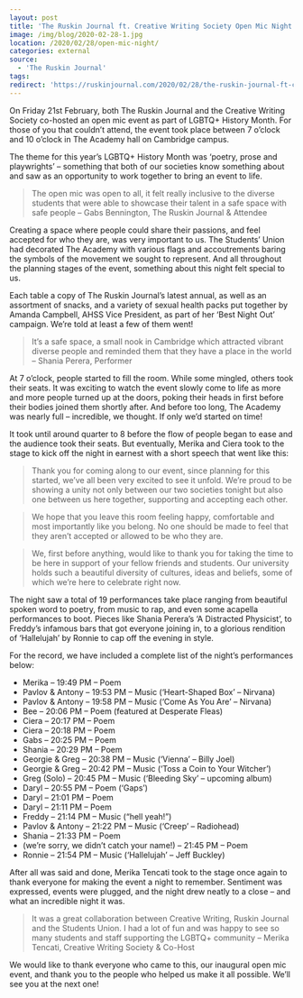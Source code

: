 ```yaml
---
layout: post
title: 'The Ruskin Journal ft. Creative Writing Society Open Mic Night'
image: /img/blog/2020-02-28-1.jpg
location: /2020/02/28/open-mic-night/
categories: external
source:
  - 'The Ruskin Journal'
tags:
redirect: 'https://ruskinjournal.com/2020/02/28/the-ruskin-journal-ft-creative-writing-society-open-mic/'
---
```


On Friday 21st February, both The Ruskin Journal and the Creative Writing Society co-hosted an open mic event as part of LGBTQ+ History Month. For those of you that couldn’t attend, the event took place between 7 o’clock and 10 o’clock in The Academy hall on Cambridge campus.

The theme for this year’s LGBTQ+ History Month was ‘poetry, prose and playwrights’ – something that both of our societies know something about and saw as an opportunity to work together to bring an event to life.

>The open mic was open to all, it felt really inclusive to the diverse students that were able to showcase their talent in a safe space with safe people – Gabs Bennington, The Ruskin Journal & Attendee

Creating a space where people could share their passions, and feel accepted for who they are, was very important to us. The Students’ Union had decorated The Academy with various flags and accoutrements baring the symbols of the movement we sought to represent. And all throughout the planning stages of the event, something about this night felt special to us.

Each table a copy of The Ruskin Journal’s latest annual, as well as an assortment of snacks, and a variety of sexual health packs put together by Amanda Campbell, AHSS Vice President, as part of her ‘Best Night Out’ campaign. We’re told at least a few of them went!

>It’s a safe space, a small nook in Cambridge which attracted vibrant diverse people and reminded them that they have a place in the world – Shania Perera, Performer

At 7 o’clock, people started to fill the room. While some mingled, others took their seats. It was exciting to watch the event slowly come to life as more and more people turned up at the doors, poking their heads in first before their bodies joined them shortly after. And before too long, The Academy was nearly full – incredible, we thought. If only we’d started on time!

It took until around quarter to 8 before the flow of people began to ease and the audience took their seats. But eventually, Merika and Ciera took to the stage to kick off the night in earnest with a short speech that went like this:

> Thank you for coming along to our event, since planning for this started, we’ve all been very excited to see it unfold. We’re proud to be showing a unity not only between our two societies tonight but also one between us here together, supporting and accepting each other.

> We hope that you leave this room feeling happy, comfortable and most importantly like you belong. No one should be made to feel that they aren’t accepted or allowed to be who they are.

> We, first before anything, would like to thank you for taking the time to be here in support of your fellow friends and students. Our university holds such a beautiful diversity of cultures, ideas and beliefs, some of which we’re here to celebrate right now.

The night saw a total of 19 performances take place ranging from beautiful spoken word to poetry, from music to rap, and even some acapella performances to boot. Pieces like Shania Perera’s ‘A Distracted Physicist’, to Freddy’s infamous bars that got everyone joining in, to a glorious rendition of ‘Hallelujah’ by Ronnie to cap off the evening in style.

For the record, we have included a complete list of the night’s performances below:

- Merika – 19:49 PM – Poem
- Pavlov & Antony – 19:53 PM – Music (‘Heart-Shaped Box’ – Nirvana)
- Pavlov & Antony – 19:58 PM – Music (‘Come As You Are’ – Nirvana)
- Bee – 20:06 PM – Poem (featured at Desperate Fleas)
- Ciera – 20:17 PM – Poem
- Ciera – 20:18 PM – Poem
- Gabs – 20:25 PM – Poem
- Shania – 20:29 PM – Poem
- Georgie & Greg – 20:38 PM – Music (‘Vienna’ – Billy Joel)
- Georgie & Greg – 20:42 PM – Music (‘Toss a Coin to Your Witcher’)
- Greg (Solo) – 20:45 PM – Music (‘Bleeding Sky’ – upcoming album)
- Daryl – 20:55 PM – Poem (‘Gaps’)
- Daryl – 21:01 PM – Poem
- Daryl – 21:11 PM – Poem
- Freddy – 21:14 PM – Music (“hell yeah!”)
- Pavlov & Antony – 21:22 PM – Music (‘Creep’ – Radiohead)
- Shania – 21:33 PM – Poem
- (we’re sorry, we didn’t catch your name!) – 21:45 PM – Poem
- Ronnie – 21:54 PM – Music (‘Hallelujah’ – Jeff Buckley)

After all was said and done, Merika Tencati took to the stage once again to thank everyone for making the event a night to remember. Sentiment was expressed, events were plugged, and the night drew neatly to a close – and what an incredible night it was.

>It was a great collaboration between Creative Writing, Ruskin Journal and the Students Union. I had a lot of fun and was happy to see so many students and staff supporting the LGBTQ+ community – Merika Tencati, Creative Writing Society & Co-Host

We would like to thank everyone who came to this, our inaugural open mic event, and thank you to the people who helped us make it all possible. We’ll see you at the next one!
